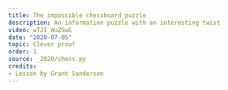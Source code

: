 ```yaml
---
title: The impossible chessboard puzzle
description: An information puzzle with an interesting twist
video: wTJI_WuZSwE
date: "2020-07-05"
topic: Clever proof
order: 1
source: _2020/chess.py
credits:
- Lesson by Grant Sanderson
---
```

